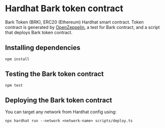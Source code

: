 # Hardhat Bark token contract

Bark Token (BRK), ERC20 (Ethereum) Hardhat smart contract. Token contract is generated by [OpenZeppelin](https://openzeppelin.com/), a test for Bark contract, and a script that deploys Bark token contract.

## Installing dependencies

```
npm install
```

## Testing the Bark token contract

```
npm test
```

## Deploying the Bark token contract

You can target any network from Hardhat config using:

```
npx hardhat run --network <network-name> scripts/deploy.ts
```
